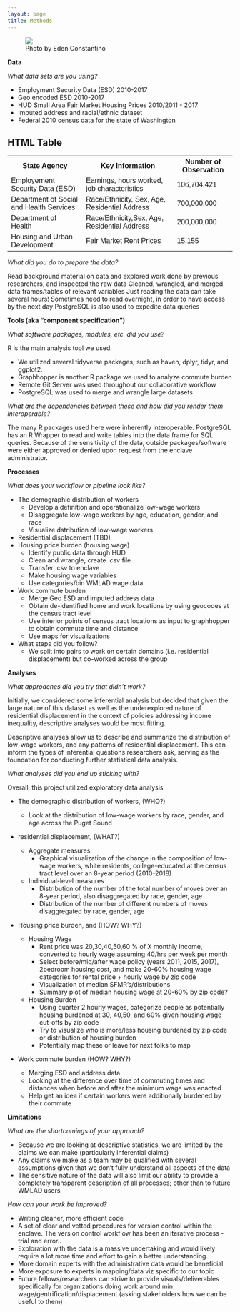 ```yaml
---
layout: page
title: Methods
---
```

<figure>
<img src="{{ site.url }}{{ site.baseurl }}/assets/img/methods.jpeg">
<figcaption>Photo by Eden Constantino</figcaption>
</figure>

**Data**

*What data sets are you using?*

- Employment Security Data (ESD)  2010-2017
- Geo encoded ESD 2010-2017
- HUD Small Area Fair Market Housing Prices 2010/2011 - 2017
- Imputed address and racial/ethnic dataset
- Federal 2010 census data for the state of Washington

<!DOCTYPE html>
<html>
<head>
<style>
table {
  font-family: arial, sans-serif;
  border-collapse: collapse;
  width: 100%;
}

td, th {
  border: 1px solid #dddddd;
  text-align: left;
  padding: 8px;
}

tr:nth-child(even) {
  background-color: #dddddd;
}
</style>
</head>
<body>

<h2>HTML Table</h2>

<table>
  <tr>
    <th>State Agency</th>
    <th>Key Information</th>
    <th>Number of Observation</th>
  </tr>
  <tr>
    <td>Employement Security Data (ESD)</td>
    <td>Earnings, hours worked, job characteristics</td>
    <td>106,704,421</td>
  </tr>
  <tr>
    <td>Department of Social and Health Services</td>
    <td>Race/Ethnicity, Sex, Age, Residential Address</td>
    <td>700,000,000</td>
  </tr>
  <tr>
    <td>Department of Health</td>
    <td>Race/Ethnicity,Sex, Age, Residential Address</td>
    <td>200,000,000</td>
  </tr>
  <tr>
    <td>Housing and Urban Development</td>
    <td>Fair Market Rent Prices</td>
    <td>15,155</td>
  </tr>
</table>

</body>
</html>


*What did you do to prepare the data?*

Read background material on data and explored work done by previous researchers, and inspected the raw data
Cleaned, wrangled, and merged data frames/tables of relevant variables
Just reading the data can take several hours!
Sometimes need to read overnight, in order to have access by the next day
PostgreSQL is also used to expedite data queries


**Tools (aka “component specification”)**

*What software packages, modules, etc. did you use?* 

R is the main analysis tool we used.
- We utilized several tidyverse packages, such as haven, dplyr, tidyr, and ggplot2. 
- Graphhopper is another R package we used to analyze commute burden
- Remote Git Server was used throughout our collaborative workflow
- PostgreSQL was used to merge and wrangle large datasets

*What are the dependencies between these and how did you render them interoperable?*

The many R packages used here were inherently interoperable. PostgreSQL has an R Wrapper to read and write tables into the data frame for SQL queries. Because of the sensitivity of the data, outside packages/software were either approved or denied upon request from the enclave administrator. 

**Processes**

*What does your workflow or pipeline look like?* 
- The demographic distribution of workers
  - Develop a definition and operationalize low-wage workers
  - Disaggregate low-wage workers by age, education, gender, and race
  - Visualize dstribution of low-wage workers 
- Residential displacement (TBD) 
- Housing price burden (housing wage)
  - Identify public data through HUD
  - Clean and wrangle, create .csv file
  - Transfer .csv to enclave
  - Make housing wage variables
  - Use categories/bin WMLAD wage data
- Work commute burden
  - Merge Geo ESD and imputed address data 
  - Obtain de-identified home and work locations by using geocodes at the census tract level
  - Use interior points of census tract locations as input to graphhopper to obtain commute time and distance
  - Use maps for visualizations  
- What steps did you follow? 
  - We split into pairs to work on certain domains (i.e. residential displacement) but co-worked across the group

**Analyses**

*What approaches did you try that didn’t work?*

Initially, we considered some inferential analysis but decided that given the large nature of this dataset as well as the underexplored nature of residential displacement in the context of policies addressing income inequality, descriptive analyses would be most fitting.

Descriptive analyses allow us to describe and summarize the distribution of low-wage workers, and any patterns of residential displacement.  This can inform the types of inferential questions researchers ask, serving as the foundation for conducting further statistical data analysis. 


*What analyses did you end up sticking with?*

Overall, this project utilized exploratory data analysis 

  - The demographic distribution of workers, (WHO?)
      - Look at the distribution of low-wage workers by race, gender, and age across the Puget Sound 

  - residential displacement, (WHAT?)
    - Aggregate measures:
        - Graphical visualization of the change in the composition of low-wage workers, white residents, college-educated at the census tract level over an 8-year period (2010-2018) 
    - Individual-level measures
        - Distribution of the number of the total number of moves over an 8-year period, also disaggregated by race, gender, age 
        - Distribution of the number of different numbers of moves disaggregated by race, gender, age

  - Housing price burden, and (HOW? WHY?)
      - Housing Wage
          - Rent price was 20,30,40,50,60 % of X monthly income, converted to hourly wage assuming 40/hrs per week per month
          - Select before/mid/after wage policy (years 2011, 2015, 2017), 2bedroom housing cost, and make 20-60% housing wage categories for rental price + hourly wage by zip code
          - Visualization of median SFMR’s/distributions 
          - Summary plot of median housing wage at 20-60% by zip code?
    - Housing Burden
        - Using quarter 2 hourly wages, categorize people as potentially housing burdened at 30, 40,50, and 60% given housing wage cut-offs by zip code
        - Try to visualize who is more/less housing burdened by zip code or distribution of housing burden
        - Potentially map these or leave for next folks to map
  - Work commute burden (HOW? WHY?)
      - Merging ESD and address data
      - Looking at the difference over time of commuting times and distances when before and after the minimum wage was enacted
      - Help get an idea if certain workers were additionally burdened by their commute


**Limitations**

*What are the shortcomings of your approach?*

- Because we are looking at descriptive statistics, we are limited by the claims we can make (particularly inferential claims)
- Any claims we make as a team may be qualified with several assumptions given that we don’t fully understand all aspects of the data
- The sensitive nature of the data will also limit our ability to provide a completely transparent description of all processes; other than to future WMLAD users

*How can your work be improved?*

- Writing cleaner, more efficient code 
- A set of clear and vetted procedures for version control within the enclave. The version control workflow has been an iterative process - trial and error.. 
- Exploration with the data is a massive undertaking and would likely require a lot more time and effort to gain a better understanding. 
- More domain experts with the administrative data would be beneficial
- More exposure to experts in mapping/data viz specific to our topic
- Future fellows/researchers can strive to provide visuals/deliverables specifically for organizations doing work around min wage/gentrification/displacement (asking stakeholders how we can be useful to them)

